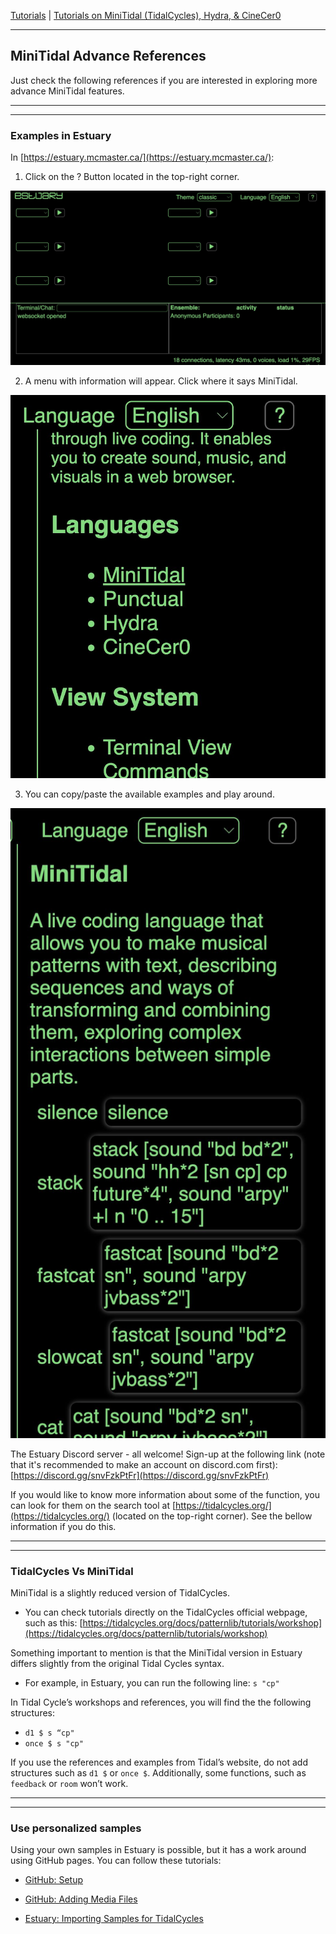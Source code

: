 
[Tutorials](../Tutorials/README.md) | [Tutorials on MiniTidal (TidalCycles), Hydra, & CineCer0](README.md)    

-------------------------------------------------------------------------------  


## MiniTidal Advance References

Just check the following references if you are interested in exploring more advance MiniTidal features.

_________________________________________________________________________________________
_________________________________________________________________________________________

### Examples in Estuary

In [https://estuary.mcmaster.ca/](https://estuary.mcmaster.ca/):

1. Click on the ? Button located in the top-right corner.

<img src="imgs/minitidal-09.jpg" width="600">

2. A menu with information will appear. Click where it says MiniTidal.

<img src="imgs/minitidal-10.jpg" width="600">

3. You can copy/paste the available examples and play around.

<img src="imgs/minitidal-11.jpg" width="600">

The Estuary Discord server - all welcome! Sign-up at the following link (note that it's recommended to make an account on discord.com first): [https://discord.gg/snvFzkPtFr](https://discord.gg/snvFzkPtFr)  

If you would like to know more information about some of the function, you can look for them on the search tool at [https://tidalcycles.org/](https://tidalcycles.org/) (located on the top-right corner). See the bellow information if you do this.

_________________________________________________________________________________________
_________________________________________________________________________________________

### TidalCycles Vs MiniTidal

MiniTidal is a slightly reduced version of TidalCycles.  

+ You can check tutorials directly on the TidalCycles official webpage, such as this: [https://tidalcycles.org/docs/patternlib/tutorials/workshop](https://tidalcycles.org/docs/patternlib/tutorials/workshop)  

Something important to mention is that the MiniTidal version in Estuary differs slightly from the original Tidal Cycles syntax.

+ For example, in Estuary, you can run the following line: `s "cp"`

In Tidal Cycle’s workshops and references, you will find the the following structures:

+ `d1 $ s “cp"`
+ `once $ s "cp"`

If you use the references and examples from Tidal’s website, do not add structures such as `d1 $` or `once $`.
Additionally, some functions, such as `feedback` or `room` won’t work.

_________________________________________________________________________________________
_________________________________________________________________________________________

### Use personalized samples

Using your own samples in Estuary is possible, but it has a work around using GitHub pages. You can follow these tutorials:

+ [GitHub: Setup](../GitHub-setup.md)

+ [GitHub: Adding Media Files](../GitHub-addingFiles.md)

+ [Estuary: Importing Samples for TidalCycles](../Estuary-ImportingSamples.md)
